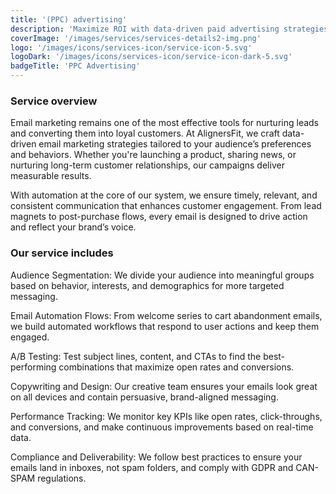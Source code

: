 ```yaml
---
title: '(PPC) advertising'
description: 'Maximize ROI with data-driven paid advertising strategies that target the right audience at the right time.'
coverImage: '/images/services/services-details2-img.png'
logo: '/images/icons/services-icon/service-icon-5.svg'
logoDark: '/images/icons/services-icon/service-icon-dark-5.svg'
badgeTitle: 'PPC Advertising'
---
```


### Service overview

Email marketing remains one of the most effective tools for nurturing leads and converting them into loyal customers. At AlignersFit, we craft data-driven email marketing strategies tailored to your audience’s preferences and behaviors. Whether you're launching a product, sharing news, or nurturing long-term customer relationships, our campaigns deliver measurable results.

With automation at the core of our system, we ensure timely, relevant, and consistent communication that enhances customer engagement. From lead magnets to post-purchase flows, every email is designed to drive action and reflect your brand’s voice.

### Our service includes

Audience Segmentation: We divide your audience into meaningful groups based on behavior, interests, and demographics for more targeted messaging.

Email Automation Flows: From welcome series to cart abandonment emails, we build automated workflows that respond to user actions and keep them engaged.

A/B Testing: Test subject lines, content, and CTAs to find the best-performing combinations that maximize open rates and conversions.

Copywriting and Design: Our creative team ensures your emails look great on all devices and contain persuasive, brand-aligned messaging.

Performance Tracking: We monitor key KPIs like open rates, click-throughs, and conversions, and make continuous improvements based on real-time data.

Compliance and Deliverability: We follow best practices to ensure your emails land in inboxes, not spam folders, and comply with GDPR and CAN-SPAM regulations.
